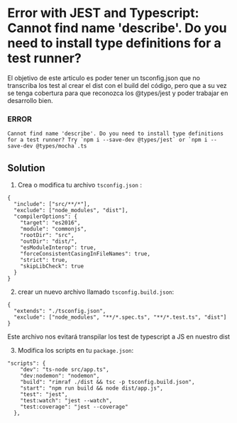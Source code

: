 # Error with JEST and Typescript: Cannot find name 'describe'. Do you need to install type definitions for a test runner?

El objetivo de este articulo es poder tener un tsconfig.json que no transcriba los test al crear el dist con el build del código, pero que a su vez se tenga cobertura para que reconozca los @types/jest y poder trabajar en desarrollo bien.

### ERROR

```
Cannot find name 'describe'. Do you need to install type definitions for a test runner? Try `npm i --save-dev @types/jest` or `npm i --save-dev @types/mocha`.ts
```

## Solution

1. Crea o modifica tu archivo `tsconfig.json` :

```
{
  "include": ["src/**/*"],
  "exclude": ["node_modules", "dist"],
  "compilerOptions": {
    "target": "es2016",
    "module": "commonjs",
    "rootDir": "src",
    "outDir": "dist/",
    "esModuleInterop": true,
    "forceConsistentCasingInFileNames": true,
    "strict": true,
    "skipLibCheck": true
  }
}
```

2. crear un nuevo archivo llamado `tsconfig.build.json`:

```
{
  "extends": "./tsconfig.json",
  "exclude": ["node_modules", "**/*.spec.ts", "**/*.test.ts", "dist"]
}
```

Este archivo nos evitará transpilar los test de typescript a JS en nuestro dist

3. Modifica los scripts en tu `package.json`:

```
"scripts": {
    "dev": "ts-node src/app.ts",
    "dev:nodemon": "nodemon",
    "build": "rimraf ./dist && tsc -p tsconfig.build.json",
    "start": "npm run build && node dist/app.js",
    "test": "jest",
    "test:watch": "jest --watch",
    "test:coverage": "jest --coverage"
  },
```

